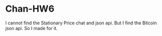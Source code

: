 # Chan-HW6
 I cannot find the Stationary Price chat and json api. But I find the Bitcoin json api. So I made for it. 
